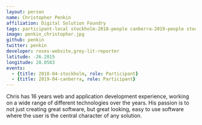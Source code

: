 ```yaml
---
layout: person
name: Christopher Penkin
affiliation: Digital Solution Foundry
tags: participant-local stockholm-2018-people canberra-2019-people stockholm-2018-local canberra-2019-local
image: penkin_christopher.jpg
github: penkin
twitter: penkin
developer: roses-website,grey-lit-reporter
latitude: -26.2015
longitude: 28.0583
events:
  - {title: 2018-04-stockholm, role: Participant}
  - {title: 2019-04-canberra, role: Participant}
---
```

Chris has 16 years web and application development experience, working on a wide range of different technologies over the years. His passion is to not just creating great software, but great looking, easy to use software where the user is the central character of any solution.